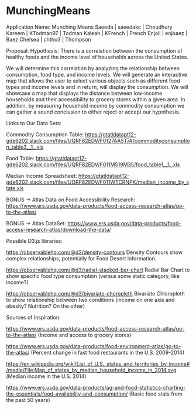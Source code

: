 # MunchingMeans
Application Name: Munching Means
Saeeda | saeedakc | Choudhury
Kareem | KTodman97 | Todman
Kaleah | KFrench | French
Enjoli | enjbaez | Baez
Chelsea | chtho3 | Thompson

Proposal:
Hypothesis: There is a correlation between the consumption of healthy foods and the income level of households across the United States. 

We will determine this correlation by analyzing the relationship between consumption, food type, and income levels. We will generate an interactive map that allows the user to select various objects such as different food types and income levels and in return, will display the consumption. We will showcase a map that displays the distance between low-income households and their accessibility to grocery stores within a given area. In addition, by measuring household income by commodity consumption we can gather a sound conclusion to either reject or accept our hypothesis. 



Links to Our Data Sets:

Commodity Consumption Table: https://gtatldatapt12-gde6202.slack.com/files/UQRF82EDV/F0127AA5T7A/commodityconsumption_table3__1_.xls

Food Table: https://gtatldatapt12-gde6202.slack.com/files/UQRF82EDV/F011M519M35/food_table1__1_.xls

Median Income Spreadsheet: https://gtatldatapt12-gde6202.slack.com/files/UQRF82EDV/F011WTCRNPK/median_income_by_state.xls

BONUS → Atlas Data on Food Accessibility Research: https://www.ers.usda.gov/data-products/food-access-research-atlas/go-to-the-atlas/

BONUS → Atlas DataSet: https://www.ers.usda.gov/data-products/food-access-research-atlas/download-the-data/



Possible D3.js libraries:

https://observablehq.com/@d3/density-contours Density Contours show complex relationships, potentially for Food Desert information.

https://observablehq.com/@d3/radial-stacked-bar-chart Radial Bar Chart to show specific food type consumption (versus some static category, like income?)

https://observablehq.com/@d3/bivariate-choropleth Bivariate Chloropleth to show relationship between two conditions (income on one axis and obesity? Nutrition? On the other)



Sources of Inspiration:

https://www.ers.usda.gov/data-products/food-access-research-atlas/go-to-the-atlas/ (Income and access to grocery stores)

https://www.ers.usda.gov/data-products/food-environment-atlas/go-to-the-atlas/ (Percent change in fast food restaurants in the U.S. 2009-2014)

https://en.wikipedia.org/wiki/List_of_U.S._states_and_territories_by_income#/media/File:Map_of_states_by_median_household_income_in_2014.svg (Median income in the U.S. 2014)

https://www.ers.usda.gov/data-products/ag-and-food-statistics-charting-the-essentials/food-availability-and-consumption/ (Basic food stats from the past 50 years)

